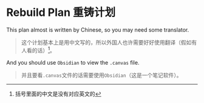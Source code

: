 # Rebuild Plan 重铸计划

This plan almost is written by Chinese, so you may need some translator.

> 这个计划基本上是用中文写的，所以外国人也许需要好好使用翻译（假如有人看的话）[^1]。

And you should use `Obsidian` to view the `.canvas` file.

> 并且要看`.canvas`文件的话需要使用`Obsidian`（这是一个笔记软件）。

[^1]:括号里面的中文是没有对应英文的
